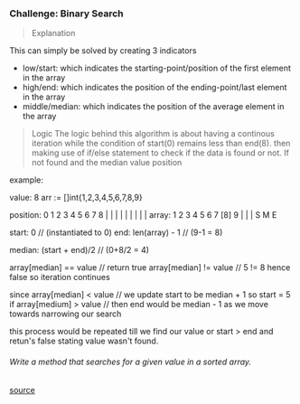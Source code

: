 ### Challenge: Binary Search

> Explanation

This can simply be solved by creating 3 indicators

- low/start: which indicates the starting-point/position of the first element in the array 
- high/end: which indicates the position of the ending-point/last element in the array 
- middle/median: which indicates the position of the average element in the array 

> Logic 
The logic behind this algorithm is about having a continous iteration while the condition of start(0) remains less than end(8). then making use of if/else statement to check if the data is found or not. If not found and the median value position 

example: 

value: 8
arr := []int{1,2,3,4,5,6,7,8,9}

position: 0  1  2  3  4  5  6  7  8 
          |  |  |  |  |  |  |  |  |
array:    1  2  3  4  5  6  7 [8] 9 
          |           |           |
          S           M           E


start: 0                      // (instantiated to 0)
end: len(array) - 1           // (9-1 = 8)   

median: (start + end)/2       // (0+8/2 = 4)

array[median] == value        // return true 
array[median] != value        // 5 != 8 hence false so iteration continues

since array[median] < value   // we update start to be median + 1  so start = 5 
if    array[medium] > value   // then end would be median - 1 as we move towards narrowing our search 

this process would be repeated till we find our value or start > end and retun's false stating value wasn't found.


###### Write a method that searches for a given value in a sorted array.

 [source](https://www.educative.io/courses/data-structures-and-algorithms-go/RMwj6Vo8LIE)